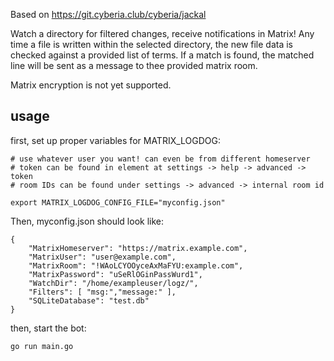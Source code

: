 Based on https://git.cyberia.club/cyberia/jackal

Watch a directory for filtered changes, receive notifications in Matrix!
Any time a file is written within the selected directory, the new file data is checked against a provided list
of terms. If a match is found, the matched line will be sent as a message to thee provided matrix room. 

Matrix encryption is not yet supported.

## usage

first, set up proper variables for MATRIX_LOGDOG:

```
# use whatever user you want! can even be from different homeserver
# token can be found in element at settings -> help -> advanced -> token
# room IDs can be found under settings -> advanced -> internal room id

export MATRIX_LOGDOG_CONFIG_FILE="myconfig.json"
```
Then, myconfig.json should look like:
```
{
    "MatrixHomeserver": "https://matrix.example.com",
    "MatrixUser": "user@example.com",
    "MatrixRoom": "!WAoLCYOOyceAxMaFYU:example.com",
    "MatrixPassword": "uSeRlOGinPassWurd1",
    "WatchDir": "/home/exampleuser/logz/",
    "Filters": [ "msg:","message:" ],
    "SQLiteDatabase": "test.db"
}
```


then, start the bot:

```
go run main.go
```
